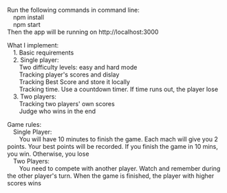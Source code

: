 Run the following commands in command line:</br>
 &emsp;npm install</br>
 &emsp;npm start</br>
Then the app will be running on http://localhost:3000<br>

What I implement:</br>
    &emsp;1. Basic requirements</br>
    &emsp;2. Single player: </br>
      &emsp;&emsp;Two difficulty levels: easy and hard mode<br>
      &emsp;&emsp;Tracking player's scores and dislay</br>
      &emsp;&emsp;Tracking Best Score and store it locally</br>
      &emsp;&emsp;Tracking time. Use a countdown timer. If time runs out, the player lose</br>
    &emsp;3. Two players:</br>
      &emsp;&emsp;Tracking two players' own scores</br>
      &emsp;&emsp;Judge who wins in the end</br>

Game rules:</br>
  &emsp;Single Player:</br>
  &emsp;&emsp;You will have 10 minutes to finish the game. Each mach will give you 2 points. Your best points will be recorded. If you finish the game in 10 mins, you win. Otherwise, you lose</br>
  &emsp;Two Players:</br>
  &emsp;&emsp;You need to compete with another player. Watch and remember during the other player's turn. When the game is finished, the player with higher scores wins 
